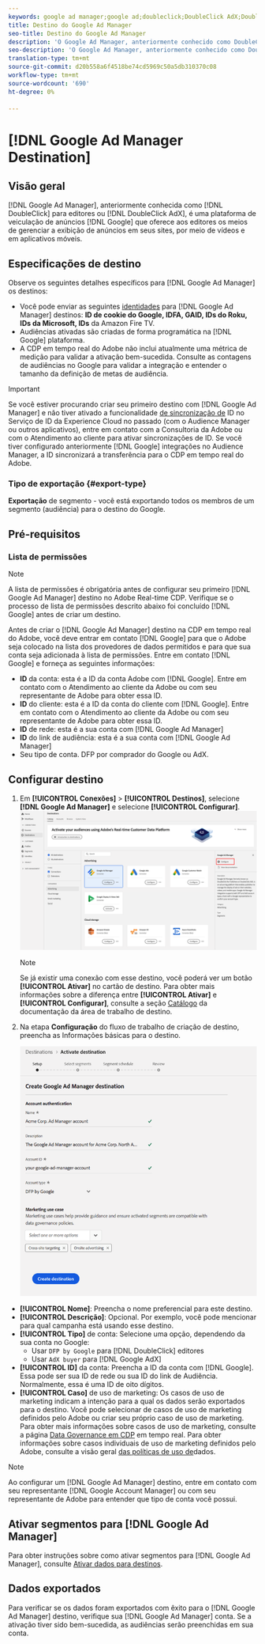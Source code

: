 ```yaml
---
keywords: google ad manager;google ad;doubleclick;DoubleClick AdX;DoubleClick;Google Ad Manager;Google ad manager
title: Destino do Google Ad Manager
seo-title: Destino do Google Ad Manager
description: 'O Google Ad Manager, anteriormente conhecido como DoubleClick for Publishers ou DoubleClick AdX, é uma plataforma de serviço de anúncios do Google que oferece aos editores os meios para gerenciar a exibição de anúncios em seus sites, por meio de vídeos e em aplicativos móveis. '
seo-description: 'O Google Ad Manager, anteriormente conhecido como DoubleClick for Publishers ou DoubleClick AdX, é uma plataforma de serviço de anúncios do Google que oferece aos editores os meios para gerenciar a exibição de anúncios em seus sites, por meio de vídeos e em aplicativos móveis. '
translation-type: tm+mt
source-git-commit: d20b558a6f4518be74cd5969c50a5db310370c08
workflow-type: tm+mt
source-wordcount: '690'
ht-degree: 0%

---
```



# [!DNL Google Ad Manager Destination]

## Visão geral

[!DNL Google Ad Manager], anteriormente conhecida como [!DNL DoubleClick] para editores ou [!DNL DoubleClick AdX], é uma plataforma de veiculação de anúncios [!DNL Google] que oferece aos editores os meios de gerenciar a exibição de anúncios em seus sites, por meio de vídeos e em aplicativos móveis.

## Especificações de destino

Observe os seguintes detalhes específicos para [!DNL Google Ad Manager] os destinos:

* Você pode enviar as seguintes [identidades](../../identity-service/namespaces.md) para [!DNL Google Ad Manager] destinos: **ID de cookie do Google, IDFA, GAID, IDs do Roku, IDs da Microsoft, IDs** da Amazon Fire TV.
* Audiências ativadas são criadas de forma programática na [!DNL Google] plataforma.
* A CDP em tempo real do Adobe não inclui atualmente uma métrica de medição para validar a ativação bem-sucedida. Consulte as contagens de audiências no Google para validar a integração e entender o tamanho da definição de metas de audiência.

>[!IMPORTANT]
>
>Se você estiver procurando criar seu primeiro destino com [!DNL Google Ad Manager] e não tiver ativado a funcionalidade [de sincronização de](https://docs.adobe.com/content/help/en/id-service/using/id-service-api/methods/idsync.html) ID no Serviço de ID da Experience Cloud no passado (com o Audience Manager ou outros aplicativos), entre em contato com a Consultoria da Adobe ou com o Atendimento ao cliente para ativar sincronizações de ID. Se você tiver configurado anteriormente [!DNL Google] integrações no Audience Manager, a ID sincronizará a transferência para o CDP em tempo real do Adobe.

### Tipo de exportação {#export-type}

**Exportação** de segmento - você está exportando todos os membros de um segmento (audiência) para o destino do Google.

## Pré-requisitos

### Lista de permissões

>[!NOTE]
>
>A lista de permissões é obrigatória antes de configurar seu primeiro [!DNL Google Ad Manager] destino no Adobe Real-time CDP. Verifique se o processo de lista de permissões descrito abaixo foi concluído [!DNL Google] antes de criar um destino.

Antes de criar o [!DNL Google Ad Manager] destino na CDP em tempo real do Adobe, você deve entrar em contato [!DNL Google] para que o Adobe seja colocado na lista dos provedores de dados permitidos e para que sua conta seja adicionada à lista de permissões. Entre em contato [!DNL Google] e forneça as seguintes informações:

* **ID** da conta: esta é a ID da conta Adobe com [!DNL Google]. Entre em contato com o Atendimento ao cliente da Adobe ou com seu representante de Adobe para obter essa ID.
* **ID** do cliente: esta é a ID da conta do cliente com [!DNL Google]. Entre em contato com o Atendimento ao cliente da Adobe ou com seu representante de Adobe para obter essa ID.
* **ID** de rede: esta é a sua conta com [!DNL Google Ad Manager]
* **ID** do link de audiência: esta é a sua conta com [!DNL Google Ad Manager]
* Seu tipo de conta. DFP por comprador do Google ou AdX.

## Configurar destino

1. Em **[!UICONTROL Conexões]** > **[!UICONTROL Destinos]**, selecione **[!DNL Google Ad Manager]** e selecione **[!UICONTROL Configurar]**.
   ![Destino do Google Ad Manager do Connect](/help/rtcdp/destinations/assets/google-1-destination.png)

   >[!NOTE]
   >
   >Se já existir uma conexão com esse destino, você poderá ver um botão **[!UICONTROL Ativar]** no cartão de destino. Para obter mais informações sobre a diferença entre **[!UICONTROL Ativar]** e **[!UICONTROL Configurar]**, consulte a seção [Catálogo](/help/rtcdp/destinations/destinations-workspace.md#catalog) da documentação da área de trabalho de destino.

2. Na etapa **Configuração** do fluxo de trabalho de criação de destino, preencha as Informações  básicas para o destino. <br>

   ![Informações básicas sobre o Google Ad Manager](/help/rtcdp/destinations/assets/google-1-destination-setup-step.png)
* **[!UICONTROL Nome]**: Preencha o nome preferencial para este destino.
* **[!UICONTROL Descrição]**: Opcional. Por exemplo, você pode mencionar para qual campanha está usando esse destino.
* **[!UICONTROL Tipo]** de conta: Selecione uma opção, dependendo da sua conta no Google:
   * Usar `DFP by Google` para [!DNL DoubleClick] editores
   * Usar `AdX buyer` para [!DNL Google AdX]
* **[!UICONTROL ID]** da conta: Preencha a ID da conta com [!DNL Google]. Essa pode ser sua ID de rede ou sua ID do link de Audiência. Normalmente, essa é uma ID de oito dígitos.
* **[!UICONTROL Caso]** de uso de marketing: Os casos de uso de marketing indicam a intenção para a qual os dados serão exportados para o destino. Você pode selecionar de casos de uso de marketing definidos pelo Adobe ou criar seu próprio caso de uso de marketing. Para obter mais informações sobre casos de uso de marketing, consulte a página [Data Governance em CDP](/help/rtcdp/privacy/data-governance-overview.md#destinations) em tempo real. Para obter informações sobre casos individuais de uso de marketing definidos pelo Adobe, consulte a visão geral [das políticas de uso de](/help/data-governance/policies/overview.md#core-actions)dados.

>[!NOTE]
>
> Ao configurar um [!DNL Google Ad Manager] destino, entre em contato com seu representante [!DNL Google Account Manager] ou com seu representante de Adobe para entender que tipo de conta você possui.

## Ativar segmentos para [!DNL Google Ad Manager]

Para obter instruções sobre como ativar segmentos para [!DNL Google Ad Manager], consulte [Ativar dados para destinos](/help/rtcdp/destinations/activate-destinations.md).

## Dados exportados

Para verificar se os dados foram exportados com êxito para o [!DNL Google Ad Manager] destino, verifique sua [!DNL Google Ad Manager] conta. Se a ativação tiver sido bem-sucedida, as audiências serão preenchidas em sua conta.